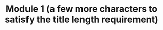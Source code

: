 ---
kind: module

title: Module 1 (a few more characters to satisfy the title length requirement)

description: |
  This is module 1

name: module-1

createdAt: 2024-01-01
updatedAt: 2024-01-01
---
